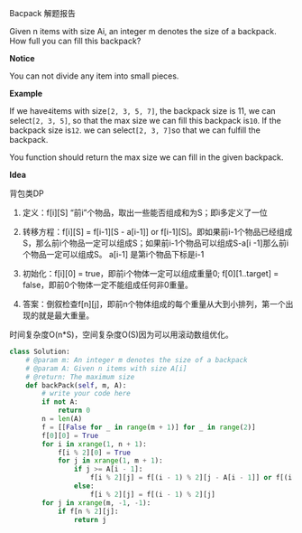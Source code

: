 Bacpack 解题报告

Given n items with size Ai, an integer m denotes the size of a backpack. How full you can fill this backpack?

**Notice**

You can not divide any item into small pieces.

**Example**

If we have`4`items with size`[2, 3, 5, 7]`, the backpack size is 11, we can select`[2, 3, 5]`, so that the max size we can fill this backpack is`10`. If the backpack size is`12`. we can select`[2, 3, 7]`so that we can fulfill the backpack.

You function should return the max size we can fill in the given backpack.

**Idea**

背包类DP

1. 定义：f[i][S] “前i”个物品，取出一些能否组成和为S；即i多定义了一位

2. 转移方程：f[i][S] = f[i-1][S - a[i-1]] or f[i-1][S]。即如果前i-1个物品已经组成S，那么前i个物品一定可以组成S；如果前i-1个物品可以组成S-a[i -1]那么前i个物品一定可以组成S。 a[i-1] 是第i个物品下标是i-1

3. 初始化：f[i][0] = true，即前i个物体一定可以组成重量0; f[0][1..target] = false，即前0个物体一定不能组成任何非0重量。

4. 答案：倒叙检查f[n][j]，即前n个物体组成的每个重量从大到小排列，第一个出现的就是最大重量。

时间复杂度O(n*S)，空间复杂度O(S)因为可以用滚动数组优化。

```python
class Solution:
    # @param m: An integer m denotes the size of a backpack
    # @param A: Given n items with size A[i]
    # @return: The maximum size
    def backPack(self, m, A):
        # write your code here
        if not A:
            return 0
        n = len(A)
        f = [[False for _ in range(m + 1)] for _ in range(2)]
        f[0][0] = True
        for i in xrange(1, n + 1):
            f[i % 2][0] = True
            for j in xrange(1, m + 1):
                if j >= A[i - 1]:
                    f[i % 2][j] = f[(i - 1) % 2][j - A[i - 1]] or f[(i - 1) % 2][j]
                else:
                    f[i % 2][j] = f[(i - 1) % 2][j]
        for j in xrange(m, -1, -1):
            if f[n % 2][j]:
                return j

```
